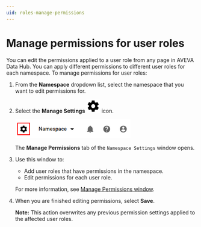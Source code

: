 ```yaml
---
uid: roles-manage-permissions
---
```


# Manage permissions for user roles

You can edit the permissions applied to a user role from any page in AVEVA Data Hub. You can apply different permissions to different user roles for each namespace. To manage permissions for user roles:

1. From the **Namespace** dropdown list, select the namespace that you want to edit permissions for.

1. Select the **Manage Settings** ![Manage Settings](../../_icons/default/cog.svg) icon.

    ![Manage Settings](../images/manage-permissions-icon.png)

    The **Manage Permissions** tab of the `Namespace Settings` window opens.

1. Use this window to:

    - Add user roles that have permissions in the namespace.
    - Edit permissions for each user role.

    For more information, see [Manage Permissions window](xref:permissions-management#manage-permissions-window).

1. When you are finished editing permissions, select **Save**.

    **Note:** This action overwrites any previous permission settings applied to the affected user roles.